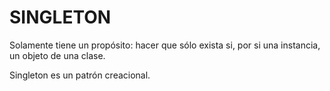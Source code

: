 # SINGLETON

Solamente tiene un propósito: hacer que sólo exista si, por si una instancia, un objeto de una clase. 

Singleton es un patrón creacional. 

